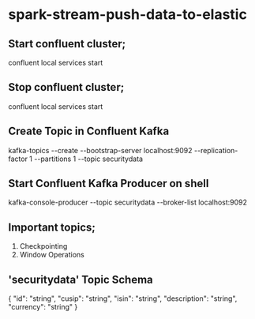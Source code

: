 # spark-stream-push-data-to-elastic

## Start confluent cluster;
confluent local services start

## Stop confluent cluster;
confluent local services start

## Create Topic in Confluent Kafka
kafka-topics --create --bootstrap-server localhost:9092 --replication-factor 1 --partitions 1 --topic securitydata

## Start Confluent Kafka Producer on shell
kafka-console-producer --topic securitydata --broker-list localhost:9092

## Important topics;
1. Checkpointing
2. Window Operations


## 'securitydata' Topic Schema
{
"id": "string",
"cusip": "string",
"isin": "string",
"description": "string",
"currency": "string"
}
